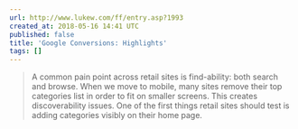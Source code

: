 ```yaml
---
url: http://www.lukew.com/ff/entry.asp?1993
created_at: 2018-05-16 14:41 UTC
published: false
title: 'Google Conversions: Highlights'
tags: []
---
```


> A common pain point across retail sites is find-ability: both search and browse. When we move to mobile, many sites remove their top categories list in order to fit on smaller screens. This creates discoverability issues. One of the first things retail sites should test is adding categories visibly on their home page.
